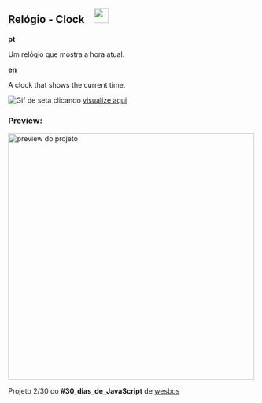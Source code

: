 <h2>Relógio - Clockﾠ<img src="https://cdn.glitch.com/5e6819bf-0707-4f13-ba4b-a25a27b3688e%2Ficons8-rel%C3%B3gio-30.png?v=1604779077786" width="30" height="30"></h2>
<p><strong>pt</strong></p>
<p>Um relógio que mostra a hora atual.</p>
<p><strong>en</strong></p>
<p>A clock that shows the current time.</p>

![Gif de seta clicando](https://cdn.glitch.com/5e6819bf-0707-4f13-ba4b-a25a27b3688e%2Fpicasion.com_2f865f2b12941c33396e4a0791f18d1e.gif?v=1604686274181) [visualize aqui](https://maluhcosta.github.io/javascript30/02-Clock/)

### Preview:
<img src="https://cdn.glitch.com/5e6819bf-0707-4f13-ba4b-a25a27b3688e%2FScreenshot_12.png?v=1604985656653" width="500px" alt="preview do projeto">

Projeto 2/30 do **#30_dias_de_JavaScript** de [wesbos](https://github.com/wesbos)